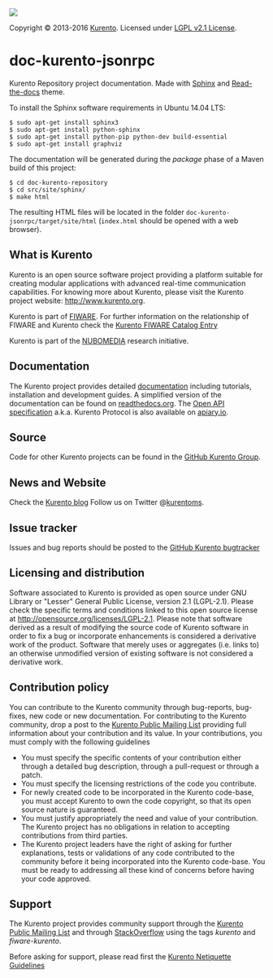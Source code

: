 [![][KurentoImage]][Kurento]

Copyright © 2013-2016 [Kurento]. Licensed under [LGPL v2.1 License].

doc-kurento-jsonrpc
================

Kurento Repository project documentation. Made with [Sphinx] and [Read-the-docs] 
theme.

To install the Sphinx software requirements in Ubuntu 14.04 LTS:

```
$ sudo apt-get install sphinx3
$ sudo apt-get install python-sphinx
$ sudo apt-get install python-pip python-dev build-essential
$ sudo apt-get install graphviz
```

The documentation will be generated during the *package* phase of a Maven build
of this project:

```
$ cd doc-kurento-repository
$ cd src/site/sphinx/
$ make html
```

The resulting HTML files will be located in the folder
`doc-kurento-jsonrpc/target/site/html` (`index.html` should be opened with a
web browser).

What is Kurento
---------------

Kurento is an open source software project providing a platform suitable 
for creating modular applications with advanced real-time communication
capabilities. For knowing more about Kurento, please visit the Kurento
project website: http://www.kurento.org.

Kurento is part of [FIWARE]. For further information on the relationship of 
FIWARE and Kurento check the [Kurento FIWARE Catalog Entry]

Kurento is part of the [NUBOMEDIA] research initiative.

Documentation
-------------

The Kurento project provides detailed [documentation] including tutorials,
installation and development guides. A simplified version of the documentation
can be found on [readthedocs.org]. The [Open API specification] a.k.a. Kurento
Protocol is also available on [apiary.io].

Source
------

Code for other Kurento projects can be found in the [GitHub Kurento Group].

News and Website
----------------

Check the [Kurento blog]
Follow us on Twitter @[kurentoms].

Issue tracker
-------------

Issues and bug reports should be posted to the [GitHub Kurento bugtracker]

Licensing and distribution
--------------------------

Software associated to Kurento is provided as open source under GNU Library or
"Lesser" General Public License, version 2.1 (LGPL-2.1). Please check the
specific terms and conditions linked to this open source license at
http://opensource.org/licenses/LGPL-2.1. Please note that software derived as a
result of modifying the source code of Kurento software in order to fix a bug
or incorporate enhancements is considered a derivative work of the product.
Software that merely uses or aggregates (i.e. links to) an otherwise unmodified
version of existing software is not considered a derivative work.

Contribution policy
-------------------

You can contribute to the Kurento community through bug-reports, bug-fixes, new
code or new documentation. For contributing to the Kurento community, drop a
post to the [Kurento Public Mailing List] providing full information about your
contribution and its value. In your contributions, you must comply with the
following guidelines

* You must specify the specific contents of your contribution either through a
  detailed bug description, through a pull-request or through a patch.
* You must specify the licensing restrictions of the code you contribute.
* For newly created code to be incorporated in the Kurento code-base, you must
  accept Kurento to own the code copyright, so that its open source nature is
  guaranteed.
* You must justify appropriately the need and value of your contribution. The
  Kurento project has no obligations in relation to accepting contributions
  from third parties.
* The Kurento project leaders have the right of asking for further
  explanations, tests or validations of any code contributed to the community
  before it being incorporated into the Kurento code-base. You must be ready to
  addressing all these kind of concerns before having your code approved.

Support
-------

The Kurento project provides community support through the  [Kurento Public
Mailing List] and through [StackOverflow] using the tags *kurento* and
*fiware-kurento*.

Before asking for support, please read first the [Kurento Netiquette Guidelines]

[documentation]: http://www.kurento.org/documentation
[FIWARE]: http://www.fiware.org
[GitHub Kurento bugtracker]: https://github.com/Kurento/bugtracker/issues
[GitHub Kurento Group]: https://github.com/kurento
[kurentoms]: http://twitter.com/kurentoms
[Kurento]: http://kurento.org
[Kurento Blog]: http://www.kurento.org/blog
[Kurento FIWARE Catalog Entry]: http://catalogue.fiware.org/enablers/stream-oriented-kurento
[Kurento Netiquette Guidelines]: http://www.kurento.org/blog/kurento-netiquette-guidelines
[Kurento Public Mailing list]: https://groups.google.com/forum/#!forum/kurento
[KurentoImage]: https://secure.gravatar.com/avatar/21a2a12c56b2a91c8918d5779f1778bf?s=120
[LGPL v2.1 License]: http://www.gnu.org/licenses/lgpl-2.1.html
[NUBOMEDIA]: http://www.nubomedia.eu
[StackOverflow]: http://stackoverflow.com/search?q=kurento
[Read-the-docs]: http://read-the-docs.readthedocs.org/
[readthedocs.org]: http://kurento.readthedocs.org/
[Open API specification]: http://kurento.github.io/doc-kurento/
[apiary.io]: http://docs.streamoriented.apiary.io/
[Sphinx]: http://sphinx-doc.org/
